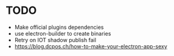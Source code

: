 # TODO

* Make official plugins dependencies
* use electron-builder to create binaries
* Retry on IOT shadow publish fail
* https://blog.dcpos.ch/how-to-make-your-electron-app-sexy
